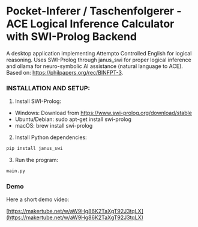 # Pocket-Inferer / Taschenfolgerer - ACE Logical Inference Calculator with SWI-Prolog Backend

A desktop application implementing Attempto Controlled English for logical reasoning. Uses SWI-Prolog through janus_swi for proper logical inference and ollama for neuro-symbolic AI assistance (natural language to ACE). Based on: https://philpapers.org/rec/BINFPT-3.

### INSTALLATION AND SETUP:

1. Install SWI-Prolog:

- Windows: Download from https://www.swi-prolog.org/download/stable
- Ubuntu/Debian: sudo apt-get install swi-prolog
- macOS: brew install swi-prolog

2. Install Python dependencies:

```bash
pip install janus_swi
```

3. Run the program:

```bash
main.py
```

### Demo

Here a short demo video:

[https://makertube.net/w/aW9Hg86K2TaXgT92J3tqLX](https://makertube.net/w/aW9Hg86K2TaXgT92J3tqLX)
